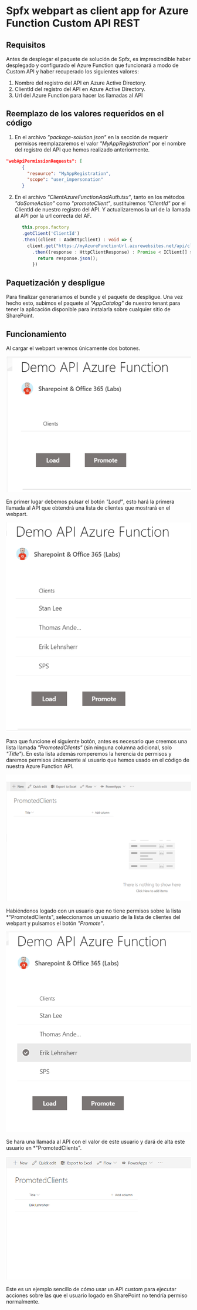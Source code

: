 # Spfx webpart as client app for Azure Function Custom API REST

## Requisitos
Antes de desplegar el paquete de solución de Spfx, es imprescindible haber desplegado y configurado el Azure Function que funcionará a modo de Custom API y haber recuperado los siguientes valores:
1. Nombre del registro del API en Azure Active Directory.
2. ClientId del registro del API en Azure Active Directory.
3. Url del Azure Function para hacer las llamadas al API

## Reemplazo de los valores requeridos en el código

1. En el archivo *"package-solution.json"* en la sección de requerir permisos reemplazaremos el valor *"MyAppRegistration"* por el nombre del registro del API que hemos realizado anteriormente.
```json
"webApiPermissionRequests": [
      {
        "resource": "MyAppRegistration",
        "scope": "user_impersonation"
      }
```
2. En el archivo *"ClientAzureFunctionAadAuth.tsx"*, tanto en los métodos *"doSomeAction"* como *"promoteClient"*, sustituiremos *"ClientId"* por el ClientId de nuestro registro del API. Y actualizaremos la url de la llamada al API por la url correcta del AF.

```typescript
      this.props.factory
      .getClient('ClientId')
      .then((client : AadHttpClient) : void => {
        client.get("https://myAzureFunctionUrl.azurewebsites.net/api/clients", AadHttpClient.configurations.v1)        
          .then((response : HttpClientResponse) : Promise < IClient[] >=> {
            return response.json();
          })
```

## Paquetización y despligue

Para finalizar generariamos el bundle y el paquete de despligue. Una vez hecho esto, subimos el paquete al *"AppCatalog"* de nuestro tenant para tener la aplicación disponible para instalarla sobre cualquier sitio de SharePoint.

## Funcionamiento

Al cargar el webpart veremos únicamente dos botones.

![alt text](https://raw.githubusercontent.com/ivangomez/SPSMad2019_SpfxNinja/master/DemoAzureFunction/Spfx/Screenshot1.png)

En primer lugar debemos pulsar el botón *"Load"*, esto hará la primera llamada al API que obtendrá una lista de clientes que mostrará en el webpart.

![alt text](https://raw.githubusercontent.com/ivangomez/SPSMad2019_SpfxNinja/master/DemoAzureFunction/Spfx/Screenshot2.png)

Para que funcione el siguiente botón, antes es necesario que creemos una lista llamada *"PromotedClients"* (sin ninguna columna adicional, solo *"Title"*). En esta lista además romperemos la herencia de permisos y daremos permisos únicamente al usuario que hemos usado en el código de nuestra Azure Function API.

![alt text](https://raw.githubusercontent.com/ivangomez/SPSMad2019_SpfxNinja/master/DemoAzureFunction/Spfx/Screenshot3.png)

Habiéndonos logado con un usuario que no tiene permisos sobre la lista *"PromotedClients", seleccionamos un usuario de la lista de clientes del webpart y pulsamos el botón *"Promote"*.

![alt text](https://raw.githubusercontent.com/ivangomez/SPSMad2019_SpfxNinja/master/DemoAzureFunction/Spfx/Screenshot4.png)

Se hara una llamada al API con el valor de este usuario y dará de alta este usuario en *"PromotedClients".

![alt text](https://raw.githubusercontent.com/ivangomez/SPSMad2019_SpfxNinja/master/DemoAzureFunction/Spfx/Screenshot5.png)

Este es un ejemplo sencillo de cómo usar un API custom para ejecutar acciones sobre las que el usuario logado en SharePoint no tendría permiso normalmente.
